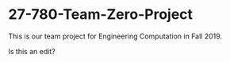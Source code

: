 # 27-780-Team-Zero-Project
This is our team project for Engineering Computation in Fall 2019.

Is this an edit?
